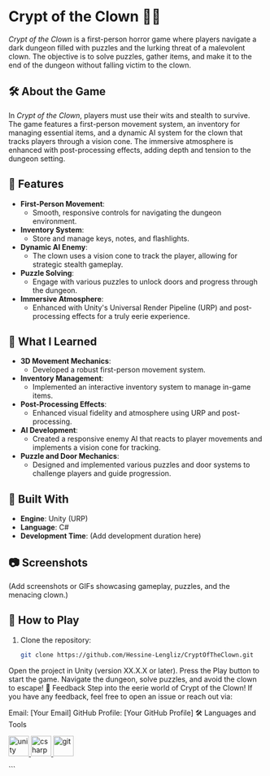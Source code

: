 # Crypt of the Clown 🤡🔐

*Crypt of the Clown* is a first-person horror game where players navigate a dark dungeon filled with puzzles and the lurking threat of a malevolent clown. The objective is to solve puzzles, gather items, and make it to the end of the dungeon without falling victim to the clown.

## 🛠️ About the Game

In *Crypt of the Clown*, players must use their wits and stealth to survive. The game features a first-person movement system, an inventory for managing essential items, and a dynamic AI system for the clown that tracks players through a vision cone. The immersive atmosphere is enhanced with post-processing effects, adding depth and tension to the dungeon setting.

## 🎯 Features

- **First-Person Movement**:
  - Smooth, responsive controls for navigating the dungeon environment.
- **Inventory System**:
  - Store and manage keys, notes, and flashlights.
- **Dynamic AI Enemy**:
  - The clown uses a vision cone to track the player, allowing for strategic stealth gameplay.
- **Puzzle Solving**:
  - Engage with various puzzles to unlock doors and progress through the dungeon.
- **Immersive Atmosphere**:
  - Enhanced with Unity's Universal Render Pipeline (URP) and post-processing effects for a truly eerie experience.

## 🚀 What I Learned

- **3D Movement Mechanics**:
  - Developed a robust first-person movement system.
- **Inventory Management**:
  - Implemented an interactive inventory system to manage in-game items.
- **Post-Processing Effects**:
  - Enhanced visual fidelity and atmosphere using URP and post-processing.
- **AI Development**:
  - Created a responsive enemy AI that reacts to player movements and implements a vision cone for tracking.
- **Puzzle and Door Mechanics**:
  - Designed and implemented various puzzles and door systems to challenge players and guide progression.

## 🔧 Built With

- **Engine**: Unity (URP)
- **Language**: C#
- **Development Time**: (Add development duration here)

## 📷 Screenshots

(Add screenshots or GIFs showcasing gameplay, puzzles, and the menacing clown.)

## 📂 How to Play

1. Clone the repository:
   ```bash
   git clone https://github.com/Hessine-Lengliz/CryptOfTheClown.git
Open the project in Unity (version XX.X.X or later).
Press the Play button to start the game.
Navigate the dungeon, solve puzzles, and avoid the clown to escape!
📢 Feedback
Step into the eerie world of Crypt of the Clown! If you have any feedback, feel free to open an issue or reach out via:

Email: [Your Email]
GitHub Profile: [Your GitHub Profile]
🛠️ Languages and Tools
<p align="left"> <a href="https://unity.com/" target="_blank" rel="noreferrer"> <img src="https://www.vectorlogo.zone/logos/unity3d/unity3d-icon.svg" alt="unity" width="40" height="40"/> </a> <a href="https://www.cprogramming.com/" target="_blank" rel="noreferrer"> <img src="https://raw.githubusercontent.com/devicons/devicon/master/icons/csharp/csharp-original.svg" alt="csharp" width="40" height="40"/> </a> <a href="https://git-scm.com/" target="_blank" rel="noreferrer"> <img src="https://www.vectorlogo.zone/logos/git-scm/git-scm-icon.svg" alt="git" width="40" height="40"/> </a> </p> ```
